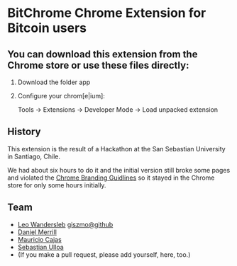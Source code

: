 
BitChrome Chrome Extension for Bitcoin users
============================================

You can download this extension from the Chrome store or use these files directly:
----------------------------------------------------------------------------------

1. Download the folder app

1. Configure your chrom\[e|ium\]:

    Tools -> Extensions -> Developer Mode -> Load unpacked extension

History
-------

This extension is the result of a Hackathon at the San Sebastian University in
Santiago, Chile.

We had about six hours to do it and the initial version still broke some pages
and violated the [Chrome Branding Guidlines](https://developer.chrome.com/webstore/branding#logos) so it stayed in the Chrome store for only some hours initially.

Team
----

* [Leo Wandersleb](http://www.linkedin.com/pub/leo-wandersleb/45/55/669) [giszmo@github](https://github.com/Giszmo)
* [Daniel Merrill](https://github.com/dmerrill6)
* [Mauricio Cajas](https://github.com/desarrollolibre)
* [Sebastian Ulloa](https://github.com/seba.ulloa)
* (If you make a pull request, please add yourself, here, too.)

